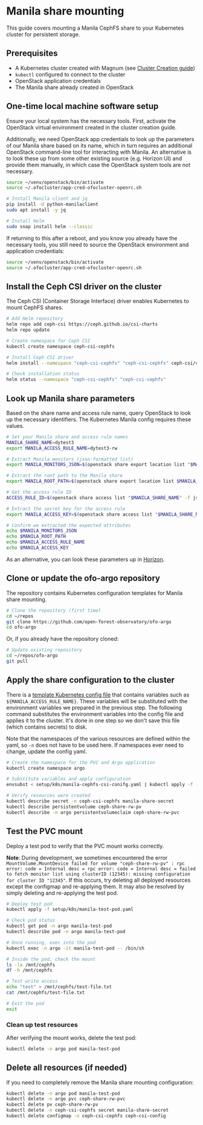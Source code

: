 # Manila share mounting

This guide covers mounting a Manila CephFS share to your Kubernetes cluster for persistent storage.

## Prerequisites

- A Kubernetes cluster created with Magnum (see [Cluster Creation guide](cluster-creation-and-resizing.md))
- `kubectl` configured to connect to the cluster
- OpenStack application credentials
- The Manila share already created in OpenStack

## One-time local machine software setup

Ensure your local system has the necessary tools. First, activate the OpenStack virtual environment created in the cluster creation guide.

Additionally, we need OpenStack app credentials to look up the parameters of our Manila share based
on its name, which in turn requires an additional OpenStack command-line tool for interacting with Manila. An alternative is to look these up from some other existing source (e.g. Horizon UI)
and provide them manually, in which case the OpenStack system tools are not necessary.

```bash
source ~/venv/openstack/bin/activate
source ~/.ofocluster/app-cred-ofocluster-openrc.sh

# Install Manila client and jq
pip install -U python-manilaclient
sudo apt install -y jq

# Install Helm
sudo snap install helm --classic
```

If returning to this after a reboot, and you know you already have the necessary tools, you still need to source the OpenStack environment and application credentials:

```bash
source ~/venv/openstack/bin/activate
source ~/.ofocluster/app-cred-ofocluster-openrc.sh
```

## Install the Ceph CSI driver on the cluster

The Ceph CSI (Container Storage Interface) driver enables Kubernetes to mount CephFS shares.

```bash
# Add Helm repository
helm repo add ceph-csi https://ceph.github.io/csi-charts
helm repo update

# Create namespace for Ceph CSI
kubectl create namespace ceph-csi-cephfs

# Install Ceph CSI driver
helm install --namespace "ceph-csi-cephfs" "ceph-csi-cephfs" ceph-csi/ceph-csi-cephfs

# Check installation status
helm status --namespace "ceph-csi-cephfs" "ceph-csi-cephfs"
```

## Look up Manila share parameters

Based on the share name and access rule name, query OpenStack to look up the necessary identifiers. The Kubernetes Manila config requires these values.

```bash
# Set your Manila share and access rule names
MANILA_SHARE_NAME=dytest3
export MANILA_ACCESS_RULE_NAME=dytest3-rw

# Extract Manila monitors (json-formatted list)
export MANILA_MONITORS_JSON=$(openstack share export location list "$MANILA_SHARE_NAME" -f json | jq -r '.[0].Path | split(":/")[0] | split(",") | map("\"" + . + "\"") | join(",")')

# Extract the root path to the Manila share
export MANILA_ROOT_PATH=$(openstack share export location list $MANILA_SHARE_NAME -f json | jq -r '.[0].Path' | awk -F':/' '{print "/"$2}')

# Get the access rule ID
ACCESS_RULE_ID=$(openstack share access list "$MANILA_SHARE_NAME" -f json | jq -r ".[] | select(.\"Access To\" == \"$MANILA_ACCESS_RULE_NAME\") | .ID")

# Extract the secret key for the access rule
export MANILA_ACCESS_KEY=$(openstack share access list "$MANILA_SHARE_NAME" -f json | jq -r ".[] | select(.\"Access To\" == \"$MANILA_ACCESS_RULE_NAME\") | .\"Access Key\"")

# Confirm we extracted the expected attributes
echo $MANILA_MONITORS_JSON
echo $MANILA_ROOT_PATH
echo $MANILA_ACCESS_RULE_NAME
echo $MANILA_ACCESS_KEY
```

As an alternative, you can look these parameters up in [Horizon](https://js2.jetstream-cloud.org).

## Clone or update the ofo-argo repository

The repository contains Kubernetes configuration templates for Manila share mounting.

```bash
# Clone the repository (first time)
cd ~/repos
git clone https://github.com/open-forest-observatory/ofo-argo
cd ofo-argo
```

Or, if you already have the repository cloned:

```bash
# Update existing repository
cd ~/repos/ofo-argo
git pull
```

## Apply the share configuration to the cluster

There is a [template Kubernetes config file](../../setup/k8s/manila-cephfs-csi-conifg.yaml) that contains variables such as
`${MANILA_ACCESS_RULE_NAME}`. These variables will be substituted with the environment variables we
prepared in the previous step. The following command substitutes the environment variables into the
config file and applies it to the cluster. It's done in one step so we don't save this file (which
contains secrets) to disk.

Note that the namespaces of the various resources are defined within the yaml, so `-n` does not have to be used here. If namespaces ever need to change, update the config yaml.

```bash
# Create the namespace for the PVC and Argo application
kubectl create namespace argo

# Substitute variables and apply configuration
envsubst < setup/k8s/manila-cephfs-csi-conifg.yaml | kubectl apply -f -

# Verify resources were created
kubectl describe secret -n ceph-csi-cephfs manila-share-secret
kubectl describe persistentvolume ceph-share-rw-pv
kubectl describe -n argo persistentvolumeclaim ceph-share-rw-pvc
```

## Test the PVC mount

Deploy a test pod to verify that the PVC mount works correctly.

**Note**: During development, we sometimes encountered the error `MountVolume.MountDevice failed for volume "ceph-share-rw-pv" : rpc error: code = Internal desc = rpc error: code = Internal desc = failed to fetch monitor list using clusterID (12345): missing configuration for cluster ID "12345"`. If this occurs, try deleting all deployed resources except the configmap and re-applying them. It may also be resolved by simply deleting and re-applying the test pod.

```bash
# Deploy test pod
kubectl apply -f setup/k8s/manila-test-pod.yaml

# Check pod status
kubectl get pod -n argo manila-test-pod
kubectl describe pod -n argo manila-test-pod

# Once running, exec into the pod
kubectl exec -n argo -it manila-test-pod -- /bin/sh

# Inside the pod, check the mount
ls -la /mnt/cephfs
df -h /mnt/cephfs

# Test write access
echo "test" > /mnt/cephfs/test-file.txt
cat /mnt/cephfs/test-file.txt

# Exit the pod
exit
```

### Clean up test resources

After verifying the mount works, delete the test pod:

```bash
kubectl delete -n argo pod manila-test-pod
```

## Delete all resources (if needed)

If you need to completely remove the Manila share mounting configuration:

```bash
kubectl delete -n argo pod manila-test-pod
kubectl delete -n argo pvc ceph-share-rw-pvc
kubectl delete pv ceph-share-rw-pv
kubectl delete -n ceph-csi-cephfs secret manila-share-secret
kubectl delete configmap -n ceph-csi-cephfs ceph-csi-config
```
